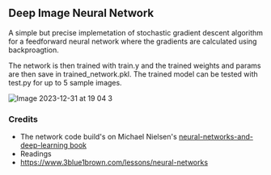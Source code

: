 ## Deep Image Neural Network

A simple but precise implemetation of stochastic gradient descent algorithm for a feedforward neural network where the gradients are 
calculated using backproagtion. 

The network is then trained with train.y and the trained weights and params are then save in trained_network.pkl.
The trained model can be tested with test.py for up to 5 sample images.

![Image 2023-12-31 at 19 04 3](https://github.com/Jaykef/training-deep-neural-nets/assets/11355002/9f57c8fc-7f7d-4537-89dd-f26aacf59807)

### Credits
- The network code build's on Michael Nielsen's <a href="https://github.com/mnielsen/neural-networks-and-deep-learning">neural-networks-and-deep-learning book</a>
- Readings
- https://www.3blue1brown.com/lessons/neural-networks
